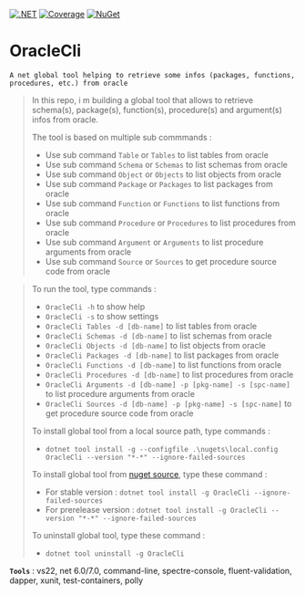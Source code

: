 [![.NET](https://github.com/aimenux/OracleCli/actions/workflows/ci.yml/badge.svg?branch=main)](https://github.com/aimenux/OracleCli/actions/workflows/ci.yml)
[![Coverage](https://sonarcloud.io/api/project_badges/measure?project=OracleCli-Key&metric=coverage)](https://sonarcloud.io/summary/new_code?id=OracleCli-Key)
[![NuGet](https://img.shields.io/nuget/v/OracleCli)](https://www.nuget.org/packages/OracleCli/)

# OracleCli
```
A net global tool helping to retrieve some infos (packages, functions, procedures, etc.) from oracle
```

> In this repo, i m building a global tool that allows to retrieve schema(s), package(s), function(s), procedure(s) and argument(s) infos from oracle.
>
> The tool is based on multiple sub commmands :
> - Use sub command `Table` or `Tables` to list tables from oracle
> - Use sub command `Schema` or `Schemas` to list schemas from oracle
> - Use sub command `Object` or `Objects` to list objects from oracle
> - Use sub command `Package` or `Packages` to list packages from oracle
> - Use sub command `Function` or `Functions` to list functions from oracle
> - Use sub command `Procedure` or `Procedures` to list procedures from oracle
> - Use sub command `Argument` or `Arguments` to list procedure arguments from oracle
> - Use sub command `Source` or `Sources` to get procedure source code from oracle

>
> To run the tool, type commands :
> - `OracleCli -h` to show help
> - `OracleCli -s` to show settings
> - `OracleCli Tables -d [db-name]` to list tables from oracle
> - `OracleCli Schemas -d [db-name]` to list schemas from oracle
> - `OracleCli Objects -d [db-name]` to list objects from oracle
> - `OracleCli Packages -d [db-name]` to list packages from oracle
> - `OracleCli Functions -d [db-name]` to list functions from oracle
> - `OracleCli Procedures -d [db-name]` to list procedures from oracle
> - `OracleCli Arguments -d [db-name] -p [pkg-name] -s [spc-name]` to list procedure arguments from oracle
> - `OracleCli Sources -d [db-name] -p [pkg-name] -s [spc-name]` to get procedure source code from oracle
>
>
> To install global tool from a local source path, type commands :
> - `dotnet tool install -g --configfile .\nugets\local.config OracleCli --version "*-*" --ignore-failed-sources`
>
> To install global tool from [nuget source](https://www.nuget.org/packages/OracleCli), type these command :
> - For stable version : `dotnet tool install -g OracleCli --ignore-failed-sources`
> - For prerelease version : `dotnet tool install -g OracleCli --version "*-*" --ignore-failed-sources`
>
> To uninstall global tool, type these command :
> - `dotnet tool uninstall -g OracleCli`
>
>

**`Tools`** : vs22, net 6.0/7.0, command-line, spectre-console, fluent-validation, dapper, xunit, test-containers, polly
